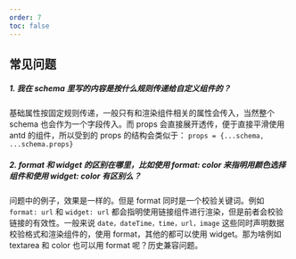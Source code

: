 ```yaml
---
order: 7
toc: false
---
```


## 常见问题

##### 1. 我在 schema 里写的内容是按什么规则传递给自定义组件的？

基础属性按固定规则传递，一般只有和渲染组件相关的属性会传入，当然整个 schema 也会作为一个字段传入。而 props 会直接展开透传，便于直接平滑使用 antd 的组件，所以受到的 props 的结构会类似于： `props = {...schema, ...schema.props}`

##### 2. format 和 widget 的区别在哪里，比如使用 format: color 来指明用颜色选择组件和使用 widget: color 有区别么？

问题中的例子，效果是一样的。但是 format 同时是一个校验关键词。例如 `format: url` 和 `widget: url` 都会指明使用链接组件进行渲染，但是前者会校验链接的有效性。一般来说 `date，dateTime，time，url，image` 这些同时声明数据校验格式和渲染组件的，使用 format，其他的都可以使用 widget。那为啥例如 textarea 和 color 也可以用 format 呢？历史兼容问题。
